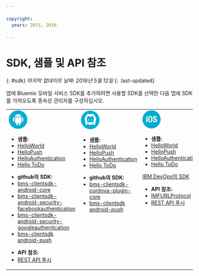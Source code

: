 ```yaml
---

copyright:
  years: 2015, 2016

---
```

# SDK, 샘플 및 API 참조
{: #sdk}
*마지막 업데이트 날짜: 2016년 5월 12일*
{: .last-updated}

앱에 Bluemix 모바일 서비스 SDK를 추가하려면 사용할 SDK를 선택한 다음 앱에 SDK를 가져오도록 종속성 관리자를 구성하십시오.

<table id="sdk__sdk-table-mbaas" class="mobile-dl"><tbody><tr class="doc-tr-even"><td><img src="images/Droid_SDK_icon.png" alt="android">
<!---
<p class="cta"><a href="/docs/starters/mobilefirst/gettingstarted/android_existingproject.html#setup_sdk_gradle">Get SDK</a></p>
--->
<!-- Android -->
<ul><li><strong>샘플:</strong></li>
<li><a href="https://github.com/ibm-bluemix-mobile-services/bms-samples-android-helloworld">HelloWorld</a></li>
<li><a href="https://github.com/ibm-bluemix-mobile-services/bms-samples-android-hellopush" rel="external" title="(새 탭 또는 창에 열림)" target="_blank">HelloPush</a>
</li>
<li><a href="https://github.com/ibm-bluemix-mobile-services/bms-samples-android-helloauthentication" rel="external" title="(새 탭 또는 창에 열림)" target="_blank">HelloAuthentication</a>
</li>
<li><a href="https://github.com/ibm-bluemix-mobile-services/bms-samples-android-hellotodo" rel="external" title="(새 탭 또는 창에 열림)" target="_blank">Hello ToDo</a></li>

</ul>

<ul><li><strong>github의 SDK:</strong></li>
<li><a href="https://github.com/ibm-bluemix-mobile-services/bms-clientsdk-android-core" rel="external" title="(새 탭 또는 창에 열림)" target="_blank">bms-clientsdk-android-core</a></li>
<li><a href="https://github.com/ibm-bluemix-mobile-services/bms-clientsdk-android-security-facebookauthentication" rel="external" title="(새 탭 또는 창에 열림)" target="_blank">bms-clientsdk-android-security-facebookauthentication</a></li>
<li><a href="https://github.com/ibm-bluemix-mobile-services/bms-clientsdk-android-security-googleauthentication" rel="external" title="(새 탭 또는 창에 열림)" target="_blank">bms-clientsdk-android-security-googleauthentication</a></li>
<li><a href="https://github.com/ibm-bluemix-mobile-services/bms-clientsdk-android-push" rel="external" title="(새 탭 또는 창에 열림)" target="_blank">bms-clientsdk android-push</a></li>
</ul>
<ul>
<li><strong>API 참조:</strong></li>

<li><a href="https://www.{DomainName}/docs/api/content/api/mobilefirst/android/push-api-doc/overview-summary.html" rel="external" title="(새 탭 또는 창에 열림)" target="_blank">REST API 푸시</a></li>
</ul>
</td>
<!-- Cordova -->
<td valign="top"><img src="images/cordova_logo_white.png" alt="cordova">
<!---
<p class="cta"><a href="test">Get SDK</a></p>
--->
<!---
<ul><li><strong>Samples:</strong></li>
<li><a href="gettingstarted/cordova.html">HelloWorld</a></li>
-->
</ul>

<ul><li><strong>샘플:</strong></li>
<li><a href="https://github.com/ibm-bluemix-mobile-services/bms-samples-cordova-helloworld">HelloWorld</a></li>
<li><a href="https://github.com/ibm-bluemix-mobile-services/bms-samples-cordova-hellopush" rel="external" title="(새 탭 또는 창에 열림)" target="_blank">HelloPush</a>
</li>
<li><a href="https://github.com/ibm-bluemix-mobile-services/bms-samples-cordova-helloauthentication" rel="external" title="(새 탭 또는 창에 열림)" target="_blank">HelloAuthentication</a>
</li>
<li><a href="https://github.com/ibm-bluemix-mobile-services/bms-samples-cordova-hellotodo/" rel="external" title="(새 탭 또는 창에 열림)" target="_blank">Hello ToDo</a></li>
</ul>

<ul><li><strong>github의 SDK:</strong></li>
<li><a href="https://github.com/ibm-bluemix-mobile-services/bms-clientsdk-cordova-plugin-core" rel="external" title="(새 탭 또는 창에 열림)" target="_blank">bms-clientsdk-cordova-plugin-core</a></li>
<li><a href="https://github.com/ibm-bluemix-mobile-services/bms-clientsdk-cordova-plugin-push" rel="external" title="(새 탭 또는 창에 열림)" target="_blank">bms-clientsdk android-push</a></li>
</ul>

<!-- iOS -->
</td>
<td valign="top"><img src="images/iOS_SDK_icon.png" alt="ios">

<!---
<p class="cta"><a href="/docs/starters/mobilefirst/gettingstarted/existingproject.html#setup_sdk_cocoapods">Get
SDK</a></p> --->

<ul><li><strong>샘플:</strong></li>
<li><a href="https://github.com/ibm-bluemix-mobile-services/bms-samples-swift-hellobluemix">HelloWorld</a></li>
<li><a href="https://github.com/ibm-bluemix-mobile-services/bms-samples-swift-hellopush" rel="external" title="(새 탭 또는 창에 열림)" target="_blank">HelloPush</a>
</li>
<li><a href="https://github.com/ibm-bluemix-mobile-services/bms-samples-swift-helloauthentication" rel="external" title="(새 탭 또는 창에 열림)" target="_blank">HelloAuthentication</a>
</li>
<li><a href="https://github.com/ibm-bluemix-mobile-services/bms-samples-swift-hellotodo" rel="external" title="(새 탭 또는 창에 열림)" target="_blank">Hello ToDo</a></li>
</ul>

<p class="devops"><a href="https://hub.jazz.net/git/bluemixmobilesdk/imf-ios-sdk/archive?revstr=master">IBM
DevOps의 SDK</a></p>
<ul>
<li><strong>API 참조:</strong></li>
<li><a href="https://www.{DomainName}/docs/api/content/api/mobilefirst/ios/IMFURLProtocol_api-doc/html/index.html" rel="external" title="(새 탭 또는 창에 열림)" target="_blank">IMFURLProtocol</a></li>
<li><a href="https://www.{DomainName}/docs/api/content/api/mobilefirst/android/push-api-doc/overview-summary.html" rel="external" title="(새 탭 또는 창에 열림)" target="_blank">REST API 푸시</a></li>
</ul>
</td>
</tr>
</tbody>
</table>
